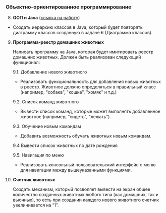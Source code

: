 ### Объектно-ориентированное программирование

8. **ООП и Java**  ([ссылка на работу](https://github.com/olgashenkel/Final-test-for-the-specialization-block/tree/main/pet_registry/src))

- Создать иерархию классов в Java, который будет повторять диаграмму классов созданную в задаче 6 (Диаграмма классов).

9. **Программа-реестр домашних животных**

    Написать программу на Java, которая будет имитировать реестр домашних животных. Должен быть реализован следующий функционал:

    9.1. Добавление нового животного
    - Реализовать функциональность для добавления новых животных в реестр.  Животное должно определяться в правильный класс (например, "собака", "кошка", "хомяк" и т.д.)

    9.2. Список команд животного
    - Вывести список команд, которые может выполнять добавленное животное (например, "сидеть", "лежать").

    9.3. Обучение новым командам
    - Добавить возможность обучать животных новым командам.

    9.4 Вывести список животных по дате рождения

    9.5. Навигация по меню
    - Реализовать консольный пользовательский интерфейс с меню для навигации между вышеуказанными функциями.

10. **Счетчик животных**

    Создать механизм, который позволяет вывести на экран общее количество созданных животных любого типа (как домашних, так и вьючных), то есть при создании каждого нового животного счетчик увеличивается на “1”.